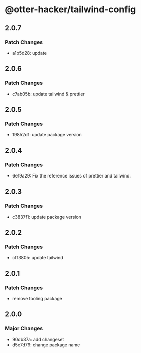 # @otter-hacker/tailwind-config

## 2.0.7

### Patch Changes

- a1b5d28: update

## 2.0.6

### Patch Changes

- c7ab05b: update tailwind & prettier

## 2.0.5

### Patch Changes

- 19852d1: update package version

## 2.0.4

### Patch Changes

- 6e19a29: Fix the reference issues of prettier and tailwind.

## 2.0.3

### Patch Changes

- c3837f1: update package version

## 2.0.2

### Patch Changes

- cf13805: update tailwind

## 2.0.1

### Patch Changes

- remove tooling package

## 2.0.0

### Major Changes

- 90db37a: add changeset
- d5e7d79: change package name
